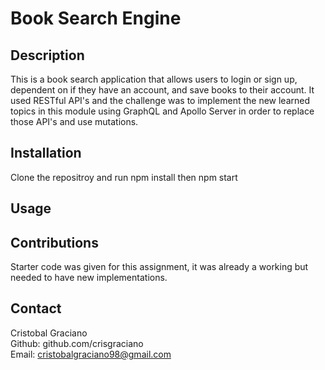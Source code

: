 # Book Search Engine

## Description
This is a book search application that allows users to login or sign up, dependent on if they have an account, and save books to their account. It used RESTful API's and the challenge was to implement the new learned topics in this module using GraphQL and Apollo Server in order to replace those API's and use mutations.

## Installation
Clone the repositroy and run npm install then npm start

## Usage

## Contributions
Starter code was given for this assignment, it was already a working but needed to have new implementations.

## Contact
Cristobal Graciano </br>
Github: github.com/crisgraciano </br>
Email: cristobalgraciano98@gmail.com
